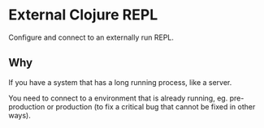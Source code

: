 # External Clojure REPL

Configure and connect to an externally run REPL.

## Why

If you have a system that has a long running process, like a server.

You need to connect to a environment that is already running, eg. pre-production or production (to fix a critical bug that cannot be fixed in other ways).

